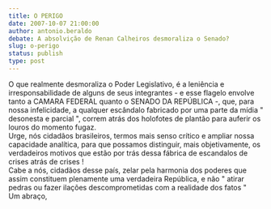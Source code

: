 ```yaml
---
title: O PERIGO
date: 2007-10-07 21:00:00
author: antonio.beraldo
debate: A absolvição de Renan Calheiros desmoraliza o Senado?
slug: o-perigo
status: publish 
type: post
---
```


O que realmente desmoraliza o Poder Legislativo, é a leniência e irresponsabilidade de alguns de seus integrantes - e esse flagelo envolve tanto a CAMARA FEDERAL quanto o SENADO DA REPÚBLICA -, que, para nossa infelicidade, a qualquer escândalo fabricado por uma parte da mídia " desonesta e parcial ", correm atrás dos holofotes de plantão para auferir os louros do momento fugaz.  
 Urge, nós cidadãos brasileiros, termos mais senso crítico e ampliar nossa capacidade analítica, para que possamos distinguir, mais objetivamente, os verdadeiros motivos que estão por trás dessa fábrica de escandalos de crises atrás de crises !  
 Cabe a nós, cidadãos desse país, zelar pela harmonia dos poderes que assim constituem plenamente uma verdadeira República, e não " atirar pedras ou fazer ilações descomprometidas com a realidade dos fatos "  
 Um abraço,
